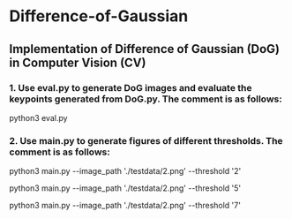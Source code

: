 # Difference-of-Gaussian
## Implementation of Difference of Gaussian (DoG) in Computer Vision (CV)

### 1. Use eval.py to generate DoG images and evaluate the keypoints generated from DoG.py. The comment is as follows: 

python3 eval.py

### 2. Use main.py to generate figures of different thresholds. The comment is as follows:

python3 main.py --image_path './testdata/2.png' --threshold '2'

python3 main.py --image_path './testdata/2.png' --threshold '5'

python3 main.py --image_path './testdata/2.png' --threshold '7'
